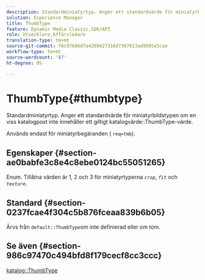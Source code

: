 ```yaml
---
description: Standardminiatyrtyp. Anger ett standardvärde för miniatyrbildstypen om en viss katalogpost inte innehåller ett giltigt katalogvärde för ThumbType.
solution: Experience Manager
title: ThumbType
feature: Dynamic Media Classic,SDK/API
role: Utvecklare,Affärsledare
translation-type: tm+mt
source-git-commit: f6c97606d7a4209427316d7367013ad9585a5cae
workflow-type: tm+mt
source-wordcount: '87'
ht-degree: 0%

---
```



# ThumbType{#thumbtype}

Standardminiatyrtyp. Anger ett standardvärde för miniatyrbildstypen om en viss katalogpost inte innehåller ett giltigt katalogvärde::ThumbType-värde.

Används endast för miniatyrbegäranden ( `req=tmb`).

## Egenskaper {#section-ae0babfe3c8e4c8ebe0124bc55051265}

Enum. Tillåtna värden är 1, 2 och 3 för miniatyrtyperna *`crop`*, *`fit`* och *`texture`*.

## Standard {#section-0237fcae4f304c5b876fceaa839b6b05}

Ärvs från `default::ThumbType`om inte definierad eller om tom.

## Se även {#section-986c97470c494bfd8f179cecf8cc3ccc}

[katalog::ThumbType](../../../../../is-api/image-catalog/image-serving-api-ref/c-image-catalog-reference/c-image-svg-data-reference/c-image-data-reference/r-thumbtype-cat.md#reference-41149ddffc8749cba2f8d9c8e2611e03)
